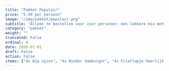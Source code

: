```yaml
---
title: "Pakket Populair"
price: "5.99 per persoon"
image: "/img/pakket/populair.png"
subtitle: "Alleen te bestellen voor vier personen: een lekkere mix met Kip spies, Runder Hamburger, Gemarineerd filetlapje, en Kip op stok."
category: "pakket"
weight: ""
truncated: False
ordinal: 4
date: 2020-01-01
draft: False
action: False
items: ["4x Kip spies", "4x Runder hamburger", "4x Filetlapje heerlijk gemarineerd", "4x Kip op stok"]
---
```

